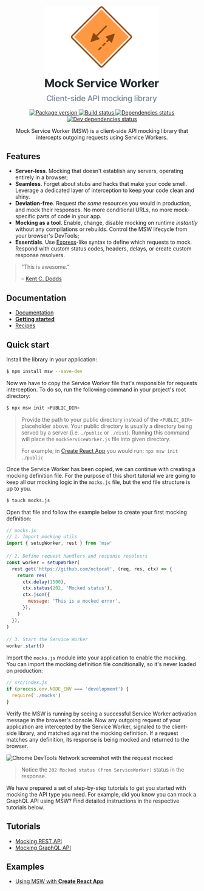 <p align="center">
  <img src="logo.png" width="300" />
</p>

<p align="center">
  <a href="https://www.npmjs.com/package/msw" target="_blank">
    <img src="https://img.shields.io/npm/v/msw.svg" alt="Package version" />
  </a>
  <a href="https://circleci.com/gh/open-draft/msw" target="_blank">
    <img src="https://img.shields.io/circleci/project/github/open-draft/msw/master.svg" alt="Build status" />
  </a>
  <a href="https://david-dm.org/open-draft/msw" target="_blank">
    <img src="https://img.shields.io/david/open-draft/msw.svg" alt="Dependencies status" />
  </a>
  <a href="https://david-dm.org/open-draft/msw?type=dev" target="_blank">
    <img src="https://img.shields.io/david/dev/open-draft/msw.svg" alt="Dev dependencies status" />
  </a>
</p>

<p align="center">Mock Service Worker (MSW) is a client-side API mocking library that intercepts outgoing requests using Service Workers.</p>

## Features

- **Server-less**. Mocking that doesn't establish any servers, operating entirely in a browser;
- **Seamless**. Forget about stubs and hacks that make your code smell. Leverage a dedicated layer of interception to keep your code clean and shiny.
- **Deviation-free**. Request _the same_ resources you would in production, and mock their responses. No more conditional URLs, no more mock-specific parts of code in your app.
- **Mocking as a tool**. Enable, change, disable mocking on runtime _instantly_ without any compilations or rebuilds. Control the MSW lifecycle from your browser's DevTools;
- **Essentials**. Use [Express](https://github.com/expressjs/express/)-like syntax to define which requests to mock. Respond with custom status codes, headers, delays, or create custom response resolvers.

> "This is awesome."
>
> – [Kent C. Dodds](https://twitter.com/kentcdodds/status/1233899811608219648)

## Documentation

- [Documentation](https://redd.gitbook.io/msw)
- [**Getting started**](https://redd.gitbook.io/msw/getting-started)
- [Recipes](https://redd.gitbook.io/msw/recipes)

## Quick start

Install the library in your application:

```bash
$ npm install msw --save-dev
```

Now we have to copy the Service Worker file that's responsible for requests interception. To do so, run the following command in your project's root directory:

```bash
$ npx msw init <PUBLIC_DIR>
```

> Provide the path to your public directory instead of the `<PUBLIC_DIR>` placeholder above. Your public directory is usually a directory being served by a server (i.e. `./public` or `./dist`). Running this command will place the `mockServiceWorker.js` file into given directory.
>
> For example, in [Create React App](https://github.com/facebook/create-react-app) you would run: `npx msw init ./public`

Once the Service Worker has been copied, we can continue with creating a mocking definition file. For the purpose of this short tutorial we are going to keep all our mocking logic in the `mocks.js` file, but the end file structure is up to you.

```bash
$ touch mocks.js
```

Open that file and follow the example below to create your first mocking definition:

```js
// mocks.js
// 1. Import mocking utils
import { setupWorker, rest } from 'msw'

// 2. Define request handlers and response resolvers
const worker = setupWorker(
  rest.get('https://github.com/octocat', (req, res, ctx) => {
    return res(
      ctx.delay(1500),
      ctx.status(202, 'Mocked status'),
      ctx.json({
        message: 'This is a mocked error',
      }),
    )
  }),
)

// 3. Start the Service Worker
worker.start()
```

Import the `mocks.js` module into your application to enable the mocking. You can import the mocking definition file conditionally, so it's never loaded on production:

```js
// src/index.js
if (process.env.NODE_ENV === 'development') {
  require('./mocks')
}
```

Verify the MSW is running by seeing a successful Service Worker activation message in the browser's console. Now any outgoing request of your application are intercepted by the Service Worker, signaled to the client-side library, and matched against the mocking definition. If a request matches any definition, its response is being mocked and returned to the browser.

![Chrome DevTools Network screenshot with the request mocked](https://github.com/open-draft/msw/blob/master/media/msw-quick-look-network.png?raw=true)

> Notice the `202 Mocked status (from ServiceWorker)` status in the response.

We have prepared a set of step-by-step tutorials to get you started with mocking the API type you need. For example, did you know you can mock a GraphQL API using MSW? Find detailed instructions in the respective tutorials below.

## Tutorials

- [Mocking REST API](https://redd.gitbook.io/msw/tutorials/mocking-rest-api)
- [Mocking GraphQL API](https://redd.gitbook.io/msw/tutorials/mocking-graphql-api)

## Examples

- [Using MSW with **Create React App**](https://github.com/open-draft/msw/tree/master/examples/create-react-app)
